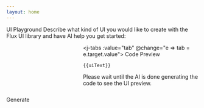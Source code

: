 ```yaml
---
layout: home
---
```


<div class="container">
<j-box pb="700">
<j-text variant="heading-lg">UI Playground</j-text>

<j-text size="600" color="ui-600">
Describe what kind of UI you would like to create with the Flux UI library and have AI help you get started:
</j-text>
</j-box>

<div class="grid">
<div>
<div contenteditable placeholder="Make a Todo component" @keydown="e => question = e.target.innerText">
</div>
<j-button :loading="isGenerating" full :disabled="isGenerating" size="xl" variant="primary" @click="generate">
 Generate
</j-button>
</div>
<div>

<j-tabs :value="tab" @change="e => tab = e.target.value">
<j-tab-item value="code">Code</j-tab-item>
<j-tab-item value="preview">Preview</j-tab-item>
</j-tabs>

<div class="vp-doc" v-if="tab === 'code'">

```html-vue
{{uiText}}
```

</div>

<j-box pt="400" v-if="tab === 'preview'">
<j-text v-if="isGenerating">Please wait until the AI is done generating the code to see the UI preview.</j-text>
<div v-html="uiText"></div>
</j-box>

</div>
</div>
</div>

<style scoped>

code {
  font-size: 12px;
  white-space: break-spaces;
}

.result {
  padding: var(--j-space-500);
  border-radius: var(--j-border-radius);
  background: var(--j-color-white);
  min-height: 50px;
  width: 100%;
}

.container {
  padding-top: var(--j-space-900);
  width: 100%;
  margin: 0 auto;
  max-width: calc(var(--vp-layout-max-width) - 64px)
}

.grid {
  display: grid;
  gap: var(--j-space-500);
  grid-template-columns: 1fr;
}

@media(min-width: 800px) {
  .grid {
    gap: var(--j-space-700);
    grid-template-columns: 2fr 3fr;
  }
}


div[contenteditable] {
    margin-bottom: var(--j-space-500);
    width: 100%;
    min-height: 150px;
    background: var(--j-color-ui-100);
    border-radius: var(--j-border-radius);
    padding: var(--j-space-500);
    font-size: var(--j-font-size-600);
    font-family: inherit;
    color: var(--j-color-black);
    border: none;
    overflow: none;
    outline: 0;
}

div[contenteditable]:focus {
    outline: 2px solid var(--j-color-primary-500);
}

div[placeholder]:empty::before {
  content: attr(placeholder);
  color: var(--j-color-ui-400);
}
</style>

<script setup>

//import { highlight } from 'vitepress/dist/node/index.js';
import { ref, onMounted } from 'vue'

const stopStream = ref(false);
const uiText = ref("");
const question = ref("");
const tab = ref("code");
const isGenerating = ref(false);

async function generate() {
  uiText.value = "";
  const res = await fetch("/.netlify/functions/getDocs");
  const test = await res.json();
  const shorten = test.substring(0, 8000);
  getUI(shorten);
}

async function getUI(docs) {
  try {
    isGenerating.value = true;
    stopStream.value = false;

    const response = await fetch("/buildUI", {
      method: "POST",
      headers: {
        "Content-Type": "application/json",
      },
      body: JSON.stringify({ docs, question: question.value }),
    });

    console.log(response);

    if (!response.ok) {
      throw new Error(response.statusText);
    }

    const body = response.body;

    if (!body) {
      return;
    }

    const reader = body.getReader();
    const decoder = new TextDecoder();

    while (true) {
      const { value, done } = await reader.read();
      console.log({value})
      if (done) {
        isGenerating.value = false;
        console.log("Done reading!");
        break;
      }
      const chunkValue = decoder.decode(value);
      console.log({ done, chunkValue, uiText });
      uiText.value = uiText.value + chunkValue;
      console.log(`Read: ${value}`);
    }
  } catch (e) {
    console.log(e);
  }
}
</script>
